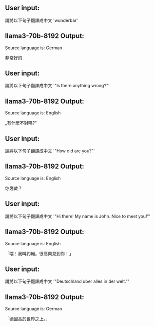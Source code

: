 ## User input: 
請將以下句子翻譯成中文 'wunderbar'

## llama3-70b-8192 Output: 
Source language is: German

非常好的

## User input: 
請將以下句子翻譯成中文 '"Is there anything wrong?"'

## llama3-70b-8192 Output: 
Source language is: English


„有什麽不對嗎?“

## User input: 
請將以下句子翻譯成中文 '"How old are you?"'

## llama3-70b-8192 Output: 
Source language is: English

你幾歲？

## User input: 
請將以下句子翻譯成中文 '"Hi there! My name is John. Nice to meet you!"'

## llama3-70b-8192 Output: 
Source language is: English


「喂！我叫約翰。很高興見到你！」

## User input: 
請將以下句子翻譯成中文 '"Deutschland uber alles in der welt."'

## llama3-70b-8192 Output: 
Source language is: German


「德國高於世界之上。」

